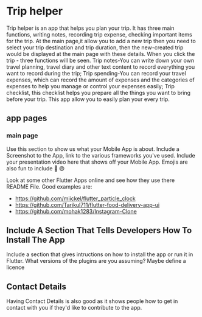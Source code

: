 # Trip helper

Trip helper is an app that helps you plan your trip. It has three main functions, writing notes, recording trip expense, checking important items for the trip. At the main page,it allow you to add a new trip then you need to select your trip destination and trip duration, then the new-created trip would be displayed at the main page with these details. When you click the trip - three functions will be seen. Trip notes-You can write down your own travel planning, travel diary and other text content to record everything you want to record during the trip; Trip spending-You can record your travel expenses, which can record the amount of expenses and the categories of expenses to help you manage or control your expenses easily; Trip checklist, this checklist helps you prepare all the things you want to bring before your trip. This app allow you to easily plan your every trip.

## app pages 
 ### main page
Use this section to show us what your Mobile App is about.   Include a Screenshot to the App, link to the various frameworks you've used. Include your presentation video here that shows off your Mobile App.   Emojis are also fun to include 📱 😄

Look at some other Flutter Apps online and see how they use there README File.  Good examples are:

- https://github.com/miickel/flutter_particle_clock
- https://github.com/Tarikul711/flutter-food-delivery-app-ui    
- https://github.com/mohak1283/Instagram-Clone


## Include A Section That Tells Developers How To Install The App

Include a section that gives intructions on how to install the app or run it in Flutter.  What versions of the plugins are you assuming?  Maybe define a licence

##  Contact Details

Having Contact Details is also good as it shows people how to get in contact with you if they'd like to contribute to the app. 
